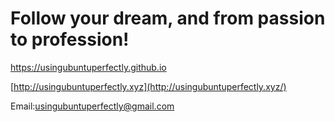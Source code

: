 # Follow your dream, and from passion to profession!

https://usingubuntuperfectly.github.io

[http://usingubuntuperfectly.xyz](http://usingubuntuperfectly.xyz/)



Email:usingubuntuperfectly@gmail.com

